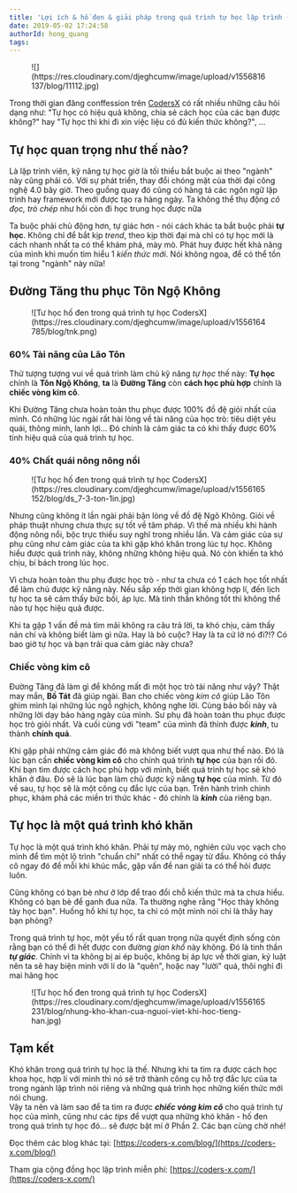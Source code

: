 ```yaml
---
title: 'Lợi ích & hố đen & giải pháp trong quá trình tự học lập trình (Phần 1)'
date: 2019-05-02 17:24:58
authorId: hong_quang
tags:
---
```


<figure class="wp-block-image is-resized">![](https://res.cloudinary.com/djeghcumw/image/upload/v1556816137/blog/11112.jpg)</figure>

Trong thời gian đăng conffession trên [CodersX](https://coders-x.com/) có rất nhiều những câu hỏi dạng như: "Tự học có hiệu quả không, chia sẻ cách học của các bạn được không?" hay "Tự học thì khi đi xin việc liệu có đủ kiến thức không?", …

<!-- more -->

## Tự học quan trọng như thế nào?

Là lập trình viên, kỹ năng tự học giờ là tối thiểu bắt buộc ai theo "ngành" này cũng phải có. Với sự phát triển, thay đổi chóng mặt của thời đại công nghệ 4.0 bây giờ. Theo guồng quay đó cũng có hàng tá các ngôn ngữ lập trình hay framework mới được tạo ra hàng ngày. Ta không thể thụ động _cô đọc, trò chép_ như hồi còn đi học trung học được nữa

Ta buộc phải chủ động hơn, tự giác hơn - nói cách khác ta bắt buộc phải **tự học**. Không chỉ để bắt kịp _trend_, theo kịp thời đại mà chỉ có tự học mới là cách nhanh nhất ta có thể khám phá, mày mò. Phát huy được hết khả năng của mình khi muốn tìm hiểu 1 _kiến thức mới_. Nói không ngoa, để có thể tồn tại trong "ngành" này nữa!

## Đường Tăng thu phục Tôn Ngộ Không

<figure class="wp-block-image is-resized">![Tư học hố đen trong quá trình tự học CodersX](https://res.cloudinary.com/djeghcumw/image/upload/v1556164785/blog/tnk.png)</figure>

### 60% Tài năng của Lão Tôn

Thử tượng tượng vui về quá trình làm chủ kỹ năng _tự học_ thế này: **Tự học** chính là **Tôn Ngộ Không**, **ta** là **Đường Tăng** còn **cách học phù hợp** chính là **chiếc vòng kim cô**.

Khi Đường Tăng chưa hoàn toàn thu phục được 100% đồ đệ giỏi nhất của mình. Có những lúc ngài rất hài lòng về tài năng của học trò: tiêu diệt yêu quái, thông minh, lanh lợi… Đó chính là cảm giác ta có khi thấy được 60% tính hiệu quả của quá trình tự học.

### 40% Chất quái nông nông nổi

<div class="wp-block-image">

<figure class="aligncenter is-resized">![Tư học hố đen trong quá trình tự học CodersX](https://res.cloudinary.com/djeghcumw/image/upload/v1556165152/blog/ds_7-3-ton-1in.jpg)</figure>

</div>

Nhưng cũng không ít lần ngài phải bận lòng về đồ đệ Ngô Không. Giỏi về pháp thuật nhưng chưa thực sự tốt về tâm pháp. Vì thế mà nhiều khi hành động nông nổi, bộc trực thiếu suy nghĩ trong nhiều lần. Và cảm giác của sự phụ cũng như cảm giác của ta khi gặp khó khăn trong lúc tự học. Không hiểu được quá trình này, không những không hiệu quả. Nó còn khiến ta khó chịu, bí bách trong lúc học.

Vì chưa hoàn toàn thu phụ được học trò - như ta chưa có 1 cách học tốt nhất để làm chủ được kỹ năng này. Nếu sắp xếp thời gian không hợp lí, đến lịch tự học ta sẽ cảm thấy bức bối, áp lực. Mà tinh thần không tốt thì không thể nào tự học hiệu quả được.

Khi ta gặp 1 vấn đề mà tìm mãi không ra câu trả lời, ta khó chịu, cảm thấy nản chí và không biết làm gì nữa. Hay là bỏ cuộc? Hay là ta cứ lờ nó đi?!? Có bao giờ tự học và bạn trải qua cảm giác này chưa?

### Chiếc vòng kim cô

Đường Tăng đã làm gì để không mất đi một học trò tài năng như vậy? Thật may mắn, **Bồ Tát** đã giúp ngài. Ban cho chiếc vòng _kim cô_ giúp Lão Tôn ghìm mình lại những lúc ngỗ nghịch, không nghe lời. Cùng bảo bối này và những lời dạy bảo hàng ngày của mình. Sư phụ đã hoàn toàn thu phục được học trò giỏi nhất. Và cuối cùng với "team" của mình đã thỉnh được **_kinh_**, tu thành **chính quả**.

Khi gặp phải những cảm giác đó mà không biết vượt qua như thế nào. Đó là lúc bạn cần **chiếc vòng kim cô** cho chính quá trình **tự học** của bạn rồi đó. Khi bạn tìm được cách học phù hợp với mình, biết quá trình tự học sẽ khó khăn ở đâu. Đó sẽ là lúc bạn làm chủ được kỹ năng **tự học** của mình. Từ đó về sau, tự học sẽ là một công cụ đắc lực của bạn. Trên hành trình chinh phục, khám phá các miền tri thức khác - đó chính là **_kinh_** của riêng bạn.

## Tự học là một quá trình khó khăn

Tự học là một quá trình khó khăn. Phải tự mày mò, nghiên cứu vọc vạch cho mình để tìm một lộ trình "chuẩn chỉ" nhất có thể ngay từ đầu. Không có thầy cô ngay đó để mỗi khi khúc mắc, gặp vấn đề nan giải ta có thể hỏi được luôn.

Cũng không có bạn bè như ở lớp để trao đổi chỗ kiến thức mà ta chưa hiểu. Không có bạn bè để ganh đua nữa. Ta thường nghe rằng "Học thày không tày học bạn". Huống hồ khi tự học, ta chỉ có một mình nói chi là thầy hay bạn phỏng?

Trong quá trình tự học, một yếu tố rất quan trọng nữa quyết định sống còn rằng bạn có thể đi hết được con đường _gian khổ_ này không. Đó là tinh thần **_tự giác_**. Chính vì ta không bị ai ép buộc, không bị áp lực về thời gian, kỷ luật nên ta sẽ hay biện minh với lí do là "quên", hoặc nay "lười" quá, thôi nghỉ đi mai hãng học

<div class="wp-block-image">

<figure class="aligncenter is-resized">![Tư học hố đen trong quá trình tự học CodersX](https://res.cloudinary.com/djeghcumw/image/upload/v1556165231/blog/nhung-kho-khan-cua-nguoi-viet-khi-hoc-tieng-han.jpg)</figure>

</div>

## Tạm kết

Khó khăn trong quá trình tự học là thế. Nhưng khi ta tìm ra được cách học khoa học, hợp lí với mình thì nó sẽ trở thành công cụ hỗ trợ đắc lực của ta trong ngành lập trình nói riêng và những quá trình học những kiến thức mới nói chung.  
Vậy ta nên và làm sao để ta tìm ra được **_chiếc vòng kim cô_** cho quá trình tự học của mình, cũng như các _tips_ để vượt qua những khó khăn - hố đen trong quá trình tự học đó… sẽ được bật mí ở Phần 2\. Các bạn cùng chờ nhé!

Đọc thêm các blog khác tại: [https://coders-x.com/blog/﻿](https://coders-x.com/blog/﻿)

Tham gia cộng đồng học lập trình miễn phí: [https://coders-x.com/](https://coders-x.com/)
